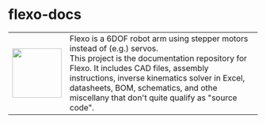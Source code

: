 # flexo-docs

<table><tr><td width="100"><img src="https://i.imgur.com/8qvTp5G.jpg" width="100"/></td><td>
Flexo is a 6DOF robot arm using stepper motors instead of (e.g.) servos. <br/>
This project is the documentation repository for Flexo. It includes CAD files, assembly instructions, inverse kinematics solver in Excel, datasheets, BOM, schematics, and othe miscellany that don't quite qualify as "source code".
</td></tr></table>

